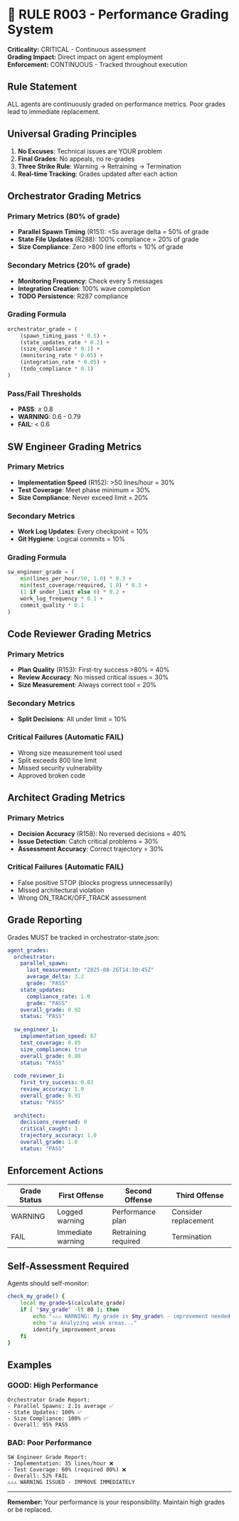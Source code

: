 # 🚨 RULE R003 - Performance Grading System

**Criticality:** CRITICAL - Continuous assessment  
**Grading Impact:** Direct impact on agent employment  
**Enforcement:** CONTINUOUS - Tracked throughout execution

## Rule Statement

ALL agents are continuously graded on performance metrics. Poor grades lead to immediate replacement.

## Universal Grading Principles

1. **No Excuses**: Technical issues are YOUR problem
2. **Final Grades**: No appeals, no re-grades
3. **Three Strike Rule**: Warning → Retraining → Termination
4. **Real-time Tracking**: Grades updated after each action

## Orchestrator Grading Metrics

### Primary Metrics (80% of grade)
- **Parallel Spawn Timing** (R151): <5s average delta = 50% of grade
- **State File Updates** (R288): 100% compliance = 20% of grade
- **Size Compliance**: Zero >800 line efforts = 10% of grade

### Secondary Metrics (20% of grade)
- **Monitoring Frequency**: Check every 5 messages
- **Integration Creation**: 100% wave completion
- **TODO Persistence**: R287 compliance

### Grading Formula
```python
orchestrator_grade = (
    (spawn_timing_pass * 0.5) +
    (state_updates_rate * 0.2) +
    (size_compliance * 0.1) +
    (monitoring_rate * 0.05) +
    (integration_rate * 0.05) +
    (todo_compliance * 0.1)
)
```

### Pass/Fail Thresholds
- **PASS**: ≥ 0.8
- **WARNING**: 0.6 - 0.79
- **FAIL**: < 0.6

## SW Engineer Grading Metrics

### Primary Metrics
- **Implementation Speed** (R152): >50 lines/hour = 30%
- **Test Coverage**: Meet phase minimum = 30%
- **Size Compliance**: Never exceed limit = 20%

### Secondary Metrics
- **Work Log Updates**: Every checkpoint = 10%
- **Git Hygiene**: Logical commits = 10%

### Grading Formula
```python
sw_engineer_grade = (
    min(lines_per_hour/50, 1.0) * 0.3 +
    min(test_coverage/required, 1.0) * 0.3 +
    (1 if under_limit else 0) * 0.2 +
    work_log_frequency * 0.1 +
    commit_quality * 0.1
)
```

## Code Reviewer Grading Metrics

### Primary Metrics
- **Plan Quality** (R153): First-try success >80% = 40%
- **Review Accuracy**: No missed critical issues = 30%
- **Size Measurement**: Always correct tool = 20%

### Secondary Metrics
- **Split Decisions**: All under limit = 10%

### Critical Failures (Automatic FAIL)
- Wrong size measurement tool used
- Split exceeds 800 line limit
- Missed security vulnerability
- Approved broken code

## Architect Grading Metrics

### Primary Metrics
- **Decision Accuracy** (R158): No reversed decisions = 40%
- **Issue Detection**: Catch critical problems = 30%
- **Assessment Accuracy**: Correct trajectory = 30%

### Critical Failures (Automatic FAIL)
- False positive STOP (blocks progress unnecessarily)
- Missed architectural violation
- Wrong ON_TRACK/OFF_TRACK assessment

## Grade Reporting

Grades MUST be tracked in orchestrator-state.json:

```yaml
agent_grades:
  orchestrator:
    parallel_spawn:
      last_measurement: "2025-08-26T14:30:45Z"
      average_delta: 3.2
      grade: "PASS"
    state_updates:
      compliance_rate: 1.0
      grade: "PASS"
    overall_grade: 0.92
    status: "PASS"
    
  sw_engineer_1:
    implementation_speed: 67
    test_coverage: 0.85
    size_compliance: true
    overall_grade: 0.88
    status: "PASS"
    
  code_reviewer_1:
    first_try_success: 0.83
    review_accuracy: 1.0
    overall_grade: 0.91
    status: "PASS"
    
  architect:
    decisions_reversed: 0
    critical_caught: 3
    trajectory_accuracy: 1.0
    overall_grade: 1.0
    status: "PASS"
```

## Enforcement Actions

| Grade Status | First Offense | Second Offense | Third Offense |
|-------------|---------------|----------------|---------------|
| WARNING | Logged warning | Performance plan | Consider replacement |
| FAIL | Immediate warning | Retraining required | Termination |

## Self-Assessment Required

Agents should self-monitor:
```bash
check_my_grade() {
    local my_grade=$(calculate_grade)
    if [ "$my_grade" -lt 80 ]; then
        echo "⚠️⚠️⚠️ WARNING: My grade is $my_grade% - improvement needed!"
        echo "📊 Analyzing weak areas..."
        identify_improvement_areas
    fi
}
```

## Examples

### GOOD: High Performance
```
Orchestrator Grade Report:
- Parallel Spawns: 2.1s average ✅
- State Updates: 100% ✅
- Size Compliance: 100% ✅
- Overall: 95% PASS
```

### BAD: Poor Performance
```
SW Engineer Grade Report:
- Implementation: 35 lines/hour ❌
- Test Coverage: 60% (required 80%) ❌
- Overall: 52% FAIL
⚠️⚠️⚠️ WARNING ISSUED - IMPROVE IMMEDIATELY
```

---
**Remember:** Your performance is your responsibility. Maintain high grades or be replaced.